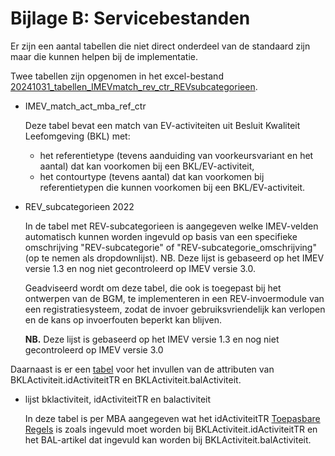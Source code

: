 Bijlage B: Servicebestanden
===========================

Er zijn een aantal tabellen die niet direct onderdeel van de standaard zijn maar die kunnen helpen bij de implementatie.

Twee tabellen zijn opgenomen in het excel-bestand [20241031_tabellen_IMEVmatch_rev_ctr_REVsubcategorieen](https://github.com/Geonovum/imev-werkomgeving/raw/main/docs/20241031_tabellen_IMEVmatch_ref_ctr_REVsubcategorieen.xlsx).


- IMEV_match_act_mba_ref_ctr

	Deze tabel bevat een match van EV-activiteiten uit Besluit Kwaliteit Leefomgeving (BKL) met: 
	- het referentietype (tevens aanduiding van voorkeursvariant en het aantal) dat kan voorkomen bij een BKL/EV-activiteit,
	- het contourtype (tevens aantal) dat kan voorkomen bij referentietypen die kunnen voorkomen bij een BKL/EV-activiteit.


- REV_subcategorieen 2022 

	In de tabel met REV-subcategorieen is aangegeven welke IMEV-velden automatisch kunnen worden ingevuld op basis van een specifieke omschrijving "REV-subcategorie" of "REV-subcategorie_omschrijving" (op te nemen als dropdownlijst). 
	NB. Deze lijst is gebaseerd op het IMEV versie 1.3 en nog niet gecontroleerd op IMEV versie 3.0.
	
	Geadviseerd wordt om deze tabel, die ook is toegepast bij het ontwerpen van de BGM, te implementeren in een REV-invoermodule van een registratiesysteem, zodat de invoer gebruiksvriendelijk kan verlopen en de kans op invoerfouten beperkt kan blijven. 
	
	**NB.** Deze lijst is gebaseerd op het IMEV versie 1.3 en nog niet gecontroleerd op IMEV versie 3.0

Daarnaast is er een [tabel](https://github.com/Geonovum/imev-werkomgeving/raw/main/docs/BKL_idActiviteitTR_balActiviteit_07072025.xlsx) voor het invullen van de attributen van BKLActiviteit.idActiviteitTR en BKLActiviteit.balActiviteit.

- lijst bklactiviteit, idActiviteitTR en balactiviteit

	In deze tabel is per MBA aangegeven wat het idActiviteitTR [Toepasbare Regels](https://omgevingswet.overheid.nl/registratie-toepasbare-regels/) is zoals ingevuld moet worden bij BKLActiviteit.idActiviteitTR en het BAL-artikel dat ingevuld kan worden bij BKLActiviteit.balActiviteit.




